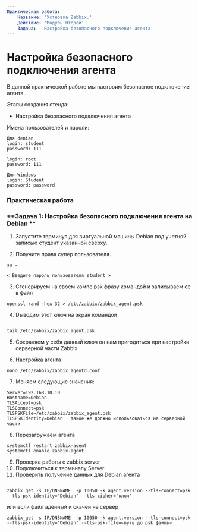 ```yaml
---
Практическая работа:
    Название: 'Устновка Zabbix.'
    Действие: 'Модуль Второй'
    Задача: ' Настройка безопасного подключения агента'
---
```

# **Настройка безопасного подключения агента**

В данной практической работе мы настроим безопасное подключение агента .

Этапы создания стенда:

- Настройка безопасного подключения агента

Имена пользователей и пароли:
```
Для denian
login: student 
password: 111

login: root 
password: 111
```
```
Для Windows
login: Student 
password: password
```
### **Практическая работа**

### **Задача 1: Настройка безопасного подключения агента на Debian **

1. Запустите терминул для виртуальной машины Debian под учетной записью студент указанной сверху.

2. Получите права супер пользователя.

```
su -
```
```
< Введите пароль пользователя student >
```



3. Cгенерируем на своем компе psk фразу командой и записываем ее в файл
```
openssl rand -hex 32 > /etc/zabbix/zabbix_agent.psk
```
4. Dыводим этот ключ на экран командой 
```

tail /etc/zabbix/zabbix_agent.psk
```
5. Сохраняем у себя данный ключ он нам пригодиться при настройки серверной части Zabbix

6. Настройка агента

```
nano /etc/zabbix/zabbix_agentd.conf
```

7. Меняем следующие значения:
```
Server=192.168.10.10
Hostname=Debian
TLSAccept=psk
TLSConnect=psk
TLSPSKFile=/etc/zabbix/zabbix_agent.psk
TLSPSKIdentity=Debian   такое же должно использоваться на серверной части
```
8. Перезагружаем агента
```
systemctl restart zabbix-agent
systemctl enable zabbix-agent
```
9. Проверка работы с zabbix server
10. Подключиться к терминалу Server
11. Проверить получение данных для Debian агента

```

zabbix_get -s IP/DNSNAME  -p 10050 -k agent.version --tls-connect=psk --tls-psk-identity="Debian" --tls-cipher='ключ'

```
или если файл адеиный и скачен на сервер
```
zabbix_get -s IP/DNSNAME  -p 10050 -k agent.version --tls-connect=psk --tls-psk-identity="Debian" --tls-psk-file=<путь до psk файлв>
```


